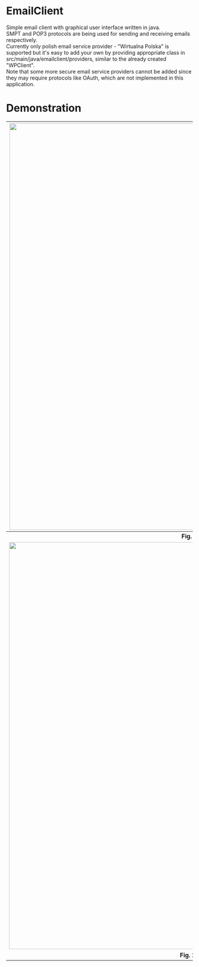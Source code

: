 # EmailClient
Simple email client with graphical user interface written in java.<br/>
SMPT and POP3 protocols are being used for sending and receiving emails respectively.<br/> 
Currently only polish email service provider - "Wirtualna Polska" is supported but it's easy to add your own by providing appropriate class in src/main/java/emailclient/providers, similar to the already created "WPClient".<br/>
Note that some more secure email service providers cannot be added since they may require protocols like OAuth, which are not implemented in this application.

# Demonstration
|<img width="1096" alt="screenshot1" src="https://github.com/TymoteuszPilarz/email-client/assets/122737837/d57c8097-046e-4deb-a2d2-c6343a724699">|
|:--:|
|<b>Fig. 1 Sign in window </b>|
|<img width="1097" alt="screenshot2" src="https://github.com/TymoteuszPilarz/email-client/assets/122737837/408e31f2-bfe5-463a-a159-7b3e73b2a535">|
|<b>Fig. 2 Mailbox window </b>|
